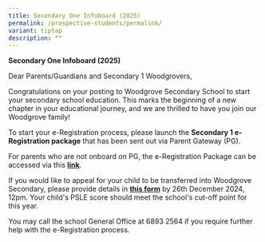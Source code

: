 ```yaml
---
title: Secondary One Infoboard (2025)
permalink: /prospective-students/permalink/
variant: tiptap
description: ""
---
```

<p><strong>Secondary One Infoboard (2025)</strong>
</p>
<p>Dear Parents/Guardians and Secondary 1 Woodgrovers,</p>
<p>Congratulations on your posting to Woodgrove Secondary School to start
your secondary school education. This marks the beginning of a new chapter
in your educational journey, and we are thrilled to have you join our Woodgrove
family!</p>
<p>To start your e-Registration process, please launch the&nbsp;<strong>Secondary 1 e-Registration package</strong>&nbsp;that
has been sent out via Parent Gateway (PG).</p>
<p>For parents who are not onboard on PG, the e-Registration Package can
be accessed via this&nbsp;<strong><a href="https://drive.google.com/file/d/1Sp4l0XSNPrBtiEpfo7v_lMNl7FrgAVLH/view?usp=drive_link" rel="noopener noreferrer nofollow" target="_blank">link</a></strong>.</p>
<p>If you would like to appeal for your child to be transferred into Woodgrove
Secondary, please provide details in&nbsp;<strong><a href="https://go.gov.sg/sec1appealintowgs2025" rel="noopener noreferrer nofollow" target="_blank">this form</a></strong>&nbsp;by
26th December 2024, 12pm. Your child's PSLE score should meet the school's
cut-off point for this year.</p>
<p>You may call the school General Office at 6893 2564 if you require further
help with the e-Registration process.</p>